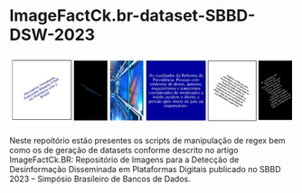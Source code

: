 # ImageFactCk.br-dataset-SBBD-DSW-2023

![alt text](https://github.com/MaVILab-UFV/ImageFactCk.br-dataset-SBBD-DSW-2023/blob/main/Ilustra%C3%A7%C3%B5es%20para%20o%20readme/Exemplos.jpg?raw=true)

Neste repoítório estão presentes os scripts de manipulação de regex bem como os de geração de datasets conforme descrito no artigo ImageFactCk.BR: Repositório de 
Imagens para a Detecção de Desinformação Disseminada em Plataformas Digitais publicado no SBBD 2023 – Simpósio Brasileiro de Bancos de Dados.
